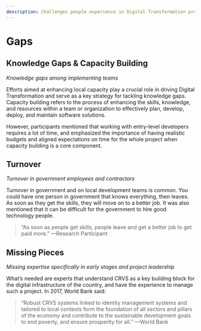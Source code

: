 ```yaml
---
description: Challenges people experience in Digital Transformation processes
---
```


# Gaps

## Knowledge Gaps & Capacity Building

_Knowledge gaps among implementing teams_

Efforts aimed at enhancing local capacity play a crucial role in driving Digital Transformation and serve as a key strategy for tackling knowledge gaps. Capacity building refers to the process of enhancing the skills, knowledge, and resources within a team or organization to effectively plan, develop, deploy, and maintain software solutions.

However, participants mentioned that working with entry-level developers requires a lot of time, and emphasized the importance of having realistic budgets and aligned expectations on time for the whole project when capacity building is a core component.



## Turnover

_Turnover in government employees and contractors_

Turnover in government and on local development teams is common. You could have one person in government that knows everything, then leaves. As soon as they get the skills, they will move on to a better job. It was also mentioned that it can be difficult for the government to hire good technology people.&#x20;

> “As soon as people get skills, people leave and get a better job to get paid more.” —Research Participant



## Missing Pieces

_Missing expertise specifically in early stages and project leadership_

What’s needed are experts that understand CRVS as a key building block for the digital infrastructure of the country, and have the experience to manage such a project. In 2017, World Bank said:

> “Robust CRVS systems linked to identity management systems and tailored to local contexts form the foundation of all sectors and pillars of the economy and contribute to the sustainable development goals to end poverty, and ensure prosperity for all.” —World Bank
